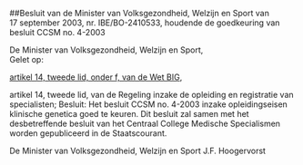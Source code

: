 <meta http-equiv='Content-Type' content='text/html; charset=utf-8' />

##Besluit van de Minister van Volksgezondheid, Welzijn en Sport van 17 september 2003, nr. IBE/BO-2410533, houdende de goedkeuring van besluit CCSM no. 4-2003

De Minister van Volksgezondheid, Welzijn en Sport,  
Gelet op:

[artikel 14, tweede lid, onder f, van de Wet BIG](../../../../../../../wet/wet/op/de/beroepen/in/de/individuele/gezondheidszorg/BWBR0006251/README.md),

artikel 14, tweede lid, van de Regeling inzake de opleiding en registratie van specialisten;
Besluit:     Het besluit CCSM no. 4-2003 inzake opleidingseisen klinische genetica goed te keuren.     Dit besluit zal samen met het desbetreffende besluit van het Centraal College Medische Specialismen worden gepubliceerd in de Staatscourant.   

De 
Minister van Volksgezondheid, Welzijn en Sport 
J.F. Hoogervorst      
